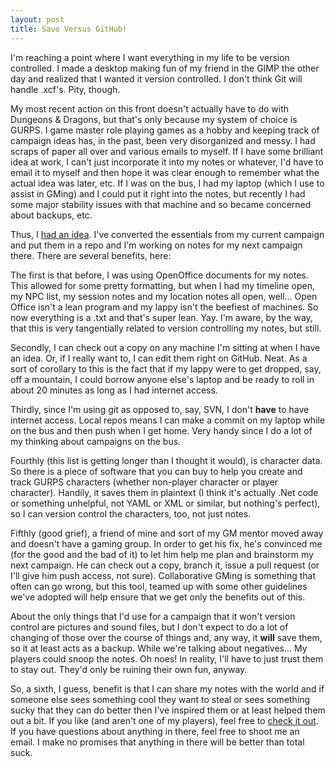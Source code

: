 ```yaml
---
layout: post
title: Save Versus GitHub!
---
```

I'm reaching a point where I want everything in my life to be version controlled. I made a desktop making fun of my friend in the GIMP the other day and realized that I wanted it version controlled. I don't think Git will handle .xcf's. Pity, though.

My most recent action on this front doesn't actually have to do with Dungeons &amp; Dragons, but that's only because my system of choice is GURPS. I game master role playing games as a hobby and keeping track of campaign ideas has, in the past, been very disorganized and messy. I had scraps of paper all over and various emails to myself. If I have some brilliant idea at work, I can't just incorporate it into my notes or whatever, I'd have to email it to myself and then hope it was clear enough to remember what the actual idea was later, etc. If I was on the bus, I had my laptop (which I use to assist in GMing) and I could put it right into the notes, but recently I had some major stability issues with that machine and so became concerned about backups, etc.

Thus, I <a href="http://twitter.com/benhamill/status/1090481503">had an idea</a>. I've converted the essentials from my current campaign and put them in a repo and I'm working on notes for my next campaign there. There are several benefits, here:

The first is that before, I was using OpenOffice documents for my notes. This allowed for some pretty formatting, but when I had my timeline open, my NPC list, my session notes and my location notes all open, well... Open Office isn't a lean program and my lappy isn't the beefiest of machines. So now everything is a .txt and that's super lean. Yay. I'm aware, by the way, that this is very tangentially related to version controlling my notes, but still.

Secondly, I can check out a copy on any machine I'm sitting at when I have an idea. Or, if I really want to, I can edit them right on GitHub. Neat. As a sort of corollary to this is the fact that if my lappy were to get dropped, say, off a mountain, I could borrow anyone else's laptop and be ready to roll in about 20 minutes as long as I had internet access.

Thirdly, since I'm using git as opposed to, say, SVN, I don't <strong>have</strong> to have internet access. Local repos means I can make a commit on my laptop while on the bus and then push when I get home. Very handy since I do a lot of my thinking about campaigns on the bus.

Fourthly (this list is getting longer than I thought it would), is character data. So there is a piece of software that you can buy to help you create and track GURPS characters (whether non-player character or player character). Handily, it saves them in plaintext (I think it's actually .Net code or something unhelpful, not YAML or XML or similar, but nothing's perfect), so I can version control the characters, too, not just notes.

Fifthly (good grief), a friend of mine and sort of my GM mentor moved away and doesn't have a gaming group. In order to get his fix, he's convinced me (for the good and the bad of it) to let him help me plan and brainstorm my next campaign. He can check out a copy, branch it, issue a pull request (or I'll give him push access, not sure). Collaborative GMing is something that often can go wrong, but this tool, teamed up with some other guidelines we've adopted will help ensure that we get only the benefits out of this.

About the only things that I'd use for a campaign that it won't version control are pictures and sound files, but I don't expect to do a lot of changing of those over the course of things and, any way, it <strong>will</strong> save them, so it at least acts as a backup. While we're talking about negatives... My players could snoop the notes. Oh noes! In reality, I'll have to just trust them to stay out. They'd only be ruining their own fun, anyway.

So, a sixth, I guess, benefit is that I can share my notes with the world and if someone else sees something cool they want to steal or sees something sucky that they can do better then I've inspired them or at least helped them out a bit. If you like (and aren't one of my players), feel free to <a href="https://github.com/BenHamill/rpg-notes/tree">check it out</a>. If you have questions about anything in there, feel free to shoot me an email. I make no promises that anything in there will be better than total suck.
